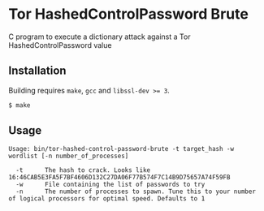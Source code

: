 # Tor HashedControlPassword Brute

C program to execute a dictionary attack against a Tor HashedControlPassword value

## Installation

Building requires `make`, `gcc` and `libssl-dev >= 3`. 

```bash
$ make
```

## Usage

```
Usage: bin/tor-hashed-control-password-brute -t target_hash -w wordlist [-n number_of_processes]

  -t      The hash to crack. Looks like 16:46CAB5E3FA5F7BF4606D132C27DA06F77B574F7C14B9D75657A74F59FB
  -w      File containing the list of passwords to try
  -n      The number of processes to spawn. Tune this to your number of logical processors for optimal speed. Defaults to 1
```
